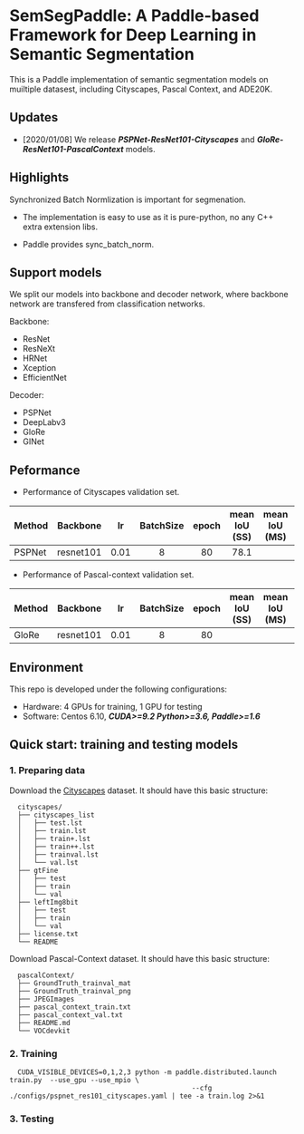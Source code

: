# SemSegPaddle: A Paddle-based Framework for Deep Learning in Semantic Segmentation

This is a Paddle implementation of semantic segmentation models on muiltiple datasest, including Cityscapes, Pascal Context, and ADE20K.

## Updates

- [2020/01/08] We release ***PSPNet-ResNet101-Cityscapes*** and ***GloRe-ResNet101-PascalContext*** models.

## Highlights

Synchronized Batch Normlization is important for segmenation.
  - The implementation is easy to use as it is pure-python, no any C++ extra extension libs.
   
  - Paddle provides sync_batch_norm.
   
   
## Support models

We split our models into backbone and decoder network, where backbone network are transfered from classification networks.

Backbone:
  - ResNet
  - ResNeXt
  - HRNet
  - Xception
  - EfficientNet
  
Decoder:
  - PSPNet
  - DeepLabv3
  - GloRe
  - GINet
  


## Peformance

 - Performance of Cityscapes validation set.

Method    | Backbone   | lr     | BatchSize  | epoch    | mean IoU (SS) |  mean IoU (MS)  |   Training Time  |
----------|:----------:|:------:|:----------:|:--------:|:-------------:|:---------------:|:-----------------|
PSPNet    | resnet101  | 0.01   |   8       | 80        | 78.1          |                 |     9.5 h        |

 - Performance of Pascal-context validation set.

Method    | Backbone   | lr     | BatchSize  | epoch    | mean IoU (SS) |  mean IoU (MS)  |   Training Time  |
----------|:----------:|:------:|:----------:|:--------:|:-------------:|:---------------:|:-----------------|
GloRe     | resnet101  | 0.01   |   8        | 80        |               |                 |                 |


## Environment

This repo is developed under the following configurations:

 - Hardware: 4 GPUs for training, 1 GPU for testing
 - Software: Centos 6.10, ***CUDA>=9.2 Python>=3.6, Paddle>=1.6***


## Quick start: training and testing models

### 1. Preparing data

Download the [Cityscapes](https://www.cityscapes-dataset.com/) dataset. It should have this basic structure:

      cityscapes/
      ├── cityscapes_list
      │   ├── test.lst
      │   ├── train.lst
      │   ├── train+.lst
      │   ├── train++.lst
      │   ├── trainval.lst
      │   └── val.lst
      ├── gtFine
      │   ├── test
      │   ├── train
      │   └── val
      ├── leftImg8bit
      │   ├── test
      │   ├── train
      │   └── val
      ├── license.txt
      └── README
   
 Download Pascal-Context dataset. It should have this basic structure:  

      pascalContext/
      ├── GroundTruth_trainval_mat
      ├── GroundTruth_trainval_png
      ├── JPEGImages
      ├── pascal_context_train.txt
      ├── pascal_context_val.txt
      ├── README.md
      └── VOCdevkit


### 2. Training

      CUDA_VISIBLE_DEVICES=0,1,2,3 python -m paddle.distributed.launch train.py  --use_gpu --use_mpio \
                                                 --cfg ./configs/pspnet_res101_cityscapes.yaml | tee -a train.log 2>&1


### 3. Testing 

